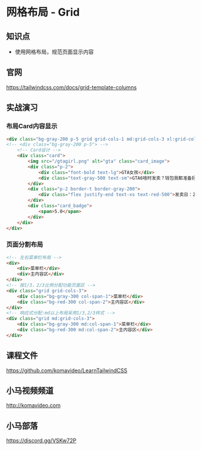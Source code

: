 网格布局 - Grid
==============

## 知识点

* 使用网格布局，规范页面显示内容

## 官网

https://tailwindcss.com/docs/grid-template-columns

## 实战演习

### 布局Card内容显示

```html
<div class="bg-gray-200 p-5 grid grid-cols-1 md:grid-cols-3 xl:grid-cols-4 gap-5">
<!-- <div class="bg-gray-200 p-5"> -->
    <!-- Card设计 -->
    <div class="card">
        <img src="/gtagirl.png" alt="gta" class="card_image">
        <div class="p-2">
            <div class="font-bold text-lg">GTA女孩</div>
            <div class="text-gray-500 text-sm">GTA6啥时发卖？钱包我都准备好了。</div>
        </div>
        <div class="p-2 border-t border-gray-200">
            <div class="flex justify-end text-xs text-red-500">发卖日：2013年9月17日</div>
        </div>
        <div class="card_badge">
            <span>5.0</span>
        </div>
    </div>
</div>
```

### 页面分割布局

```html
<!-- 左右菜单栏布局 -->
<div>
    <div>菜单栏</div>
    <div>主内容区</div>
</div>
<!-- 按1/3，2/3比例分配功能页面区 -->
<div class="grid grid-cols-3">
    <div class="bg-gray-300 col-span-1">菜单栏</div>
    <div class="bg-red-300 col-span-2">主内容区</div>
</div>
<!-- 响应式分配:md以上布局采用1/3,2/3样式 -->
<div class="grid md:grid-cols-3">
    <div class="bg-gray-300 md:col-span-1">菜单栏</div>
    <div class="bg-red-300 md:col-span-2">主内容区</div>
</div>
```

## 课程文件

https://github.com/komavideo/LearnTailwindCSS

## 小马视频频道

http://komavideo.com

## 小马部落

https://discord.gg/VSKw72P